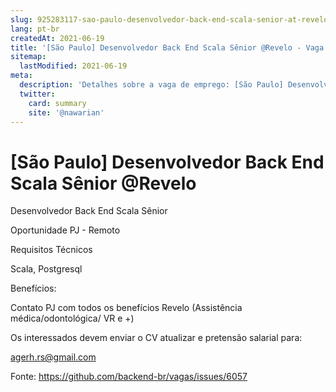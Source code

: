 ```yaml
---
slug: 925283117-sao-paulo-desenvolvedor-back-end-scala-senior-at-revelo
lang: pt-br
createdAt: 2021-06-19
title: '[São Paulo] Desenvolvedor Back End Scala Sênior @Revelo - Vaga de Emprego'
sitemap:
  lastModified: 2021-06-19
meta:
  description: 'Detalhes sobre a vaga de emprego: [São Paulo] Desenvolvedor Back End Scala Sênior @Revelo'
  twitter:
    card: summary
    site: '@nawarian'
---
```


# [São Paulo] Desenvolvedor Back End Scala Sênior @Revelo

Desenvolvedor Back End Scala Sênior


Oportunidade PJ - Remoto


Requisitos Técnicos

Scala, Postgresql


Benefícios:

Contato PJ com todos os benefícios Revelo (Assistência médica/odontológica/ VR e +)


Os interessados devem enviar o CV atualizar e pretensão salarial para: 


agerh.rs@gmail.com

Fonte: https://github.com/backend-br/vagas/issues/6057